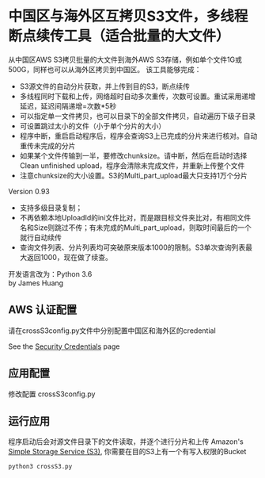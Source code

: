 # 中国区与海外区互拷贝S3文件，多线程断点续传工具（适合批量的大文件）

从中国区AWS S3拷贝批量的大文件到海外AWS S3存储，例如单个文件1G或500G，同样也可以从海外区拷贝到中国区。
该工具能够完成：
* S3源文件的自动分片获取，并上传到目的S3，断点续传
* 多线程同时下载和上传，网络超时自动多次重传，次数可设置。重试采用递增延迟，延迟间隔递增=次数*5秒
* 可以指定单一文件拷贝，也可以目录下的全部文件拷贝，自动遍历下级子目录
* 可设置跳过太小的文件（小于单个分片的大小）
* 程序中断，重启启动程序后，程序会查询S3上已完成的分片来进行核对。自动重传未完成的分片
* 如果某个文件传输到一半，要修改chunksize。请中断，然后在启动时选择Clean unfinished upload，程序会清除未完成文件，并重新上传整个文件
* 注意chunksize的大小设置。S3的Multi_part_upload最大只支持1万个分片

Version 0.93 
* 支持多级目录复制；
* 不再依赖本地UploadId的ini文件比对，而是跟目标文件夹比对，有相同文件名和Size则跳过不传；有未完成的Multi_part_upload，则取时间最后的一个就行自动续传
* 查询文件列表、分片列表均可突破原来版本1000的限制。S3单次查询列表最大返回1000，现在做了续查。

开发语言改为：Python 3.6   
by James Huang

## AWS 认证配置

请在crossS3config.py文件中分别配置中国区和海外区的credential

See the [Security Credentials](http://aws.amazon.com/security-credentials) page

## 应用配置

修改配置 crossS3config.py

## 运行应用

程序启动后会对源文件目录下的文件读取，并逐个进行分片和上传 Amazon's [Simple Storage Service (S3)](http://aws.amazon.com/s3),
你需要在目的S3上有一个有写入权限的Bucket

    python3 crossS3.py
